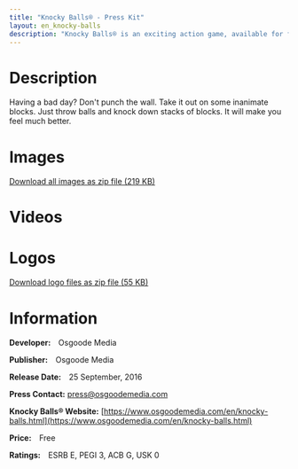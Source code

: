 ```yaml
---
title: "Knocky Balls® - Press Kit"
layout: en_knocky-balls
description: "Knocky Balls® is an exciting action game, available for free for Android (Google Play), Windows (Microsoft Store) and Tizen."
---
```

# Description

Having a bad day? Don't punch the wall. Take it out on some inanimate blocks. Just throw balls and knock down stacks of blocks. It will make you feel much better.

# Images

<amp-image-lightbox id="lightbox" layout="nodisplay"></amp-image-lightbox>
<amp-carousel height="200" layout="fixed-height" type="carousel">
<amp-img src="https://www.osgoodemedia.com/en/KnockyBalls/screenshot1.jpg" width="356" height="200" alt="Knocky Balls® screenshot" on="tap:lightbox" role="button" tabindex="0"></amp-img>
<amp-img src="https://www.osgoodemedia.com/en/KnockyBalls/screenshot2.jpg" width="356" height="200" alt="Knocky Balls® screenshot" on="tap:lightbox" role="button" tabindex="0"></amp-img>
<amp-img src="https://www.osgoodemedia.com/en/KnockyBalls/screenshot3.jpg" width="356" height="200" alt="Knocky Balls® screenshot" on="tap:lightbox" role="button" tabindex="0"></amp-img>
</amp-carousel>  

[Download all images as zip file (219 KB)](https://www.osgoodemedia.com/en/KnockyBalls/images.zip)

# Videos

<amp-carousel width="600" height="357" layout="responsive" type="slides">
<amp-youtube height="357" layout="fixed-height" data-videoid="L8Ykk5E2JDE"></amp-youtube>
</amp-carousel>  

# Logos

<amp-image-lightbox id="lightbox" layout="nodisplay"></amp-image-lightbox>
<amp-carousel height="200" layout="fixed-height" type="carousel">
<amp-img src="https://www.osgoodemedia.com/en/KnockyBalls/logo.png" width="200" height="200" alt="Knocky Balls® logo" on="tap:lightbox" role="button" tabindex="0"></amp-img>
</amp-carousel>  

[Download logo files as zip file (55 KB)](https://www.osgoodemedia.com/en/KnockyBalls/logo.zip)

# Information

**Developer:** Osgoode Media

**Publisher:** Osgoode Media

**Release Date:** 25 September, 2016

**Press Contact:** [press@osgoodemedia.com](mailto:press@osgoodemedia.com)

**Knocky Balls® Website:** [https://www.osgoodemedia.com/en/knocky-balls.html](https://www.osgoodemedia.com/en/knocky-balls.html)

**Price:** Free

**Ratings:** ESRB E, PEGI 3, ACB G, USK 0